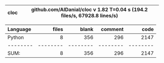 cloc|github.com/AlDanial/cloc v 1.82  T=0.04 s (194.2 files/s, 67928.8 lines/s)
--- | ---

Language|files|blank|comment|code
:-------|-------:|-------:|-------:|-------:
Python|8|356|296|2147
--------|--------|--------|--------|--------
SUM:|8|356|296|2147
